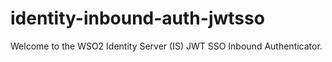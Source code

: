 # identity-inbound-auth-jwtsso
Welcome to the WSO2 Identity Server (IS) JWT SSO Inbound Authenticator.